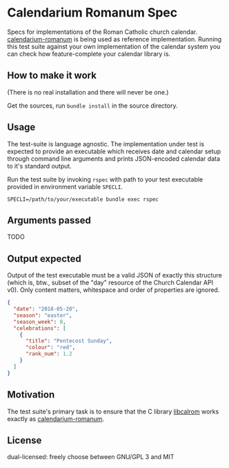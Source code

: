 # Calendarium Romanum Spec

Specs for implementations of the Roman Catholic church
calendar.
[calendarium-romanum][caro] is being used as reference implementation.
Running this test suite against your own implementation
of the calendar system you can check how feature-complete
your calendar library is.

## How to make it work

(There is no real installation and there will never be one.)

Get the sources, run `bundle install` in the source directory.

## Usage

The test-suite is language agnostic.
The implementation under test is expected to provide an executable
which receives date and calendar setup through command line
arguments and prints JSON-encoded calendar data
to it's standard output.

Run the test suite by invoking `rspec`
with path to your test executable provided
in environment variable `SPECLI`.

```
SPECLI=/path/to/your/executable bundle exec rspec
```

## Arguments passed

TODO

## Output expected

Output of the test executable must be a valid JSON
of exactly this structure
(which is, btw., subset of the "day" resource of the
Church Calendar API v0).
Only content matters, whitespace and order of properties are ignored.

```json
{
  "date": "2018-05-20",
  "season": "easter",
  "season_week": 8,
  "celebrations": [
    {
      "title": "Pentecost Sunday",
      "colour": "red",
      "rank_num": 1.2
    }
  ]
}
```

## Motivation

The test suite's primary task is to ensure that the C library
[libcalrom][libcalrom] works exactly as [calendarium-romanum][caro].

## License

dual-licensed: freely choose between GNU/GPL 3 and MIT

[caro]: https://github.com/igneus/calendarium-romanum
[libcalrom]: https://github.com/calendarium-romanum/libcalrom
